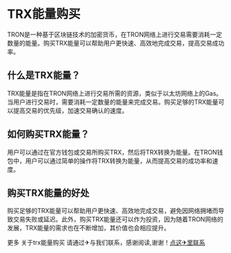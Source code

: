 # TRX能量购买

TRON是一种基于区块链技术的加密货币，在TRON网络上进行交易需要消耗一定数量的能量。购买TRX能量可以帮助用户更快速、高效地完成交易，提高交易成功率。

## 什么是TRX能量？

TRX能量是指在TRON网络上进行交易所需的资源，类似于以太坊网络上的Gas。当用户进行交易时，需要消耗一定数量的能量来完成交易。购买足够的TRX能量可以提高交易的优先级，加速交易确认的速度。

## 如何购买TRX能量？

用户可以通过在官方钱包或交易所购买TRX，然后将TRX转换为能量。在TRON钱包中，用户可以通过简单的操作将TRX转换为能量，从而提高交易的成功率和速度。

## 购买TRX能量的好处

购买足够的TRX能量可以帮助用户更快速、高效地完成交易，避免因网络拥堵而导致交易失败或延迟。此外，购买TRX能量还可以作为投资，因为随着TRON网络的发展，TRX能量的需求也在不断增加，其价值也会相应提升。

更多 关于trx能量购买 请通过✈与我们联系，感谢阅读,谢谢！[点这✈里联系](https://w.k02.cc)